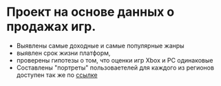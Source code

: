 # Проект на основе данных о продажах игр. 
* Выявлены самые доходные и самые популярные жанры
*  выявлен срок жизни платформ, 
*  проверены гипотезы о том, что оценки игр Xbox и PC одинаковые
*  Составлены "портреты" пользоваетелей для каждого из регионов
доступен так же по [ссылке](https://nbviewer.org/github/Sergey-Tischenko/data/blob/74dc7adbd01cadb52e33dd4a3370a3001c37586b/Историческое%20исследование%20рынка%20игр/проект%20%20игры%20.ipynb)
